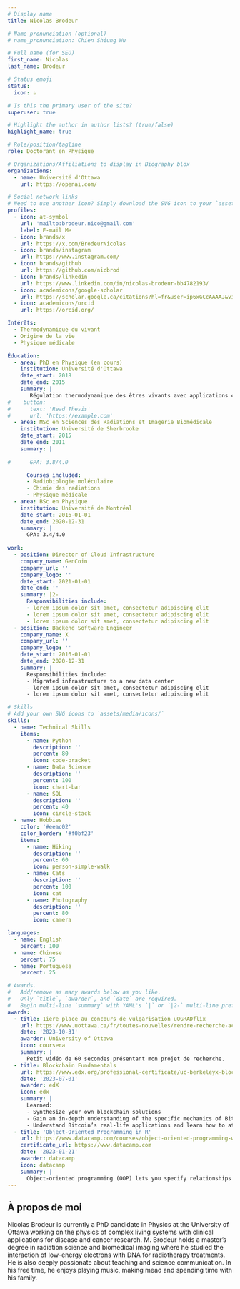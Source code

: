 ```yaml
---
# Display name
title: Nicolas Brodeur

# Name pronunciation (optional)
# name_pronunciation: Chien Shiung Wu

# Full name (for SEO)
first_name: Nicolas
last_name: Brodeur

# Status emoji
status:
  icon: ☕️

# Is this the primary user of the site?
superuser: true

# Highlight the author in author lists? (true/false)
highlight_name: true

# Role/position/tagline
role: Doctorant en Physique

# Organizations/Affiliations to display in Biography blox
organizations:
  - name: Université d'Ottawa
    url: https://openai.com/

# Social network links
# Need to use another icon? Simply download the SVG icon to your `assets/media/icons/` folder.
profiles:
  - icon: at-symbol
    url: 'mailto:brodeur.nico@gmail.com'
    label: E-mail Me
  - icon: brands/x
    url: https://x.com/BrodeurNicolas
  - icon: brands/instagram
    url: https://www.instagram.com/
  - icon: brands/github
    url: https://github.com/nicbrod
  - icon: brands/linkedin
    url: https://www.linkedin.com/in/nicolas-brodeur-bb4782193/
  - icon: academicons/google-scholar
    url: https://scholar.google.ca/citations?hl=fr&user=ip6xGCcAAAAJ&view_op=list_works&gmla=AOAOcb2xqXw5VOuQ-2cSiQRzUsCtCut9_oiDcoZAwQiYHvSwZdrbJDzcGCq1ibcHspKM_FYvBdmiWpU0CYFEC1jIx64wFyBOr67CPscVoWIdVOz3jw
  - icon: academicons/orcid
    url: https://orcid.org/

Intérêts:
  - Thermodynamique du vivant
  - Origine de la vie
  - Physique médicale

Éducation:
  - area: PhD en Physique (en cours)
    institution: Université d'Ottawa
    date_start: 2018
    date_end: 2015
    summary: |
       Régulation thermodynamique des êtres vivants avec applications cliniques (e.g., cancer, diabètes)
#    button:
#      text: 'Read Thesis'
#      url: 'https://example.com'
  - area: MSc en Sciences des Radiations et Imagerie Biomédicale
    institution: Université de Sherbrooke
    date_start: 2015
    date_end: 2011
    summary: |
      
#      GPA: 3.8/4.0

      Courses included:
      - Radiobiologie moléculaire
      - Chimie des radiations
      - Physique médicale
  - area: BSc en Physique
    institution: Université de Montréal
    date_start: 2016-01-01
    date_end: 2020-12-31
    summary: |
      GPA: 3.4/4.0
      
work:
  - position: Director of Cloud Infrastructure
    company_name: GenCoin
    company_url: ''
    company_logo: ''
    date_start: 2021-01-01
    date_end: ''
    summary: |2-
      Responsibilities include:
      - lorem ipsum dolor sit amet, consectetur adipiscing elit
      - lorem ipsum dolor sit amet, consectetur adipiscing elit
      - lorem ipsum dolor sit amet, consectetur adipiscing elit
  - position: Backend Software Engineer
    company_name: X
    company_url: ''
    company_logo: ''
    date_start: 2016-01-01
    date_end: 2020-12-31
    summary: |
      Responsibilities include:
      - Migrated infrastructure to a new data center
      - lorem ipsum dolor sit amet, consectetur adipiscing elit
      - lorem ipsum dolor sit amet, consectetur adipiscing elit

# Skills
# Add your own SVG icons to `assets/media/icons/`
skills:
  - name: Technical Skills
    items:
      - name: Python
        description: ''
        percent: 80
        icon: code-bracket
      - name: Data Science
        description: ''
        percent: 100
        icon: chart-bar
      - name: SQL
        description: ''
        percent: 40
        icon: circle-stack
  - name: Hobbies
    color: '#eeac02'
    color_border: '#f0bf23'
    items:
      - name: Hiking
        description: ''
        percent: 60
        icon: person-simple-walk
      - name: Cats
        description: ''
        percent: 100
        icon: cat
      - name: Photography
        description: ''
        percent: 80
        icon: camera

languages:
  - name: English
    percent: 100
  - name: Chinese
    percent: 75
  - name: Portuguese
    percent: 25

# Awards.
#   Add/remove as many awards below as you like.
#   Only `title`, `awarder`, and `date` are required.
#   Begin multi-line `summary` with YAML's `|` or `|2-` multi-line prefix and indent 2 spaces below.
awards:
  - title: 1iere place au concours de vulgarisation uOGRADflix
    url: https://www.uottawa.ca/fr/toutes-nouvelles/rendre-recherche-accessible-passionnante-jeune-chercheur-brille-au-concours?fbclid=IwZXh0bgNhZW0CMTAAAR0MTLfSxBYS-Vmrj4AdzPAKKEeOlDAHQInsCf7yzFLDuPY1Yhd5l78z2P4_aem_AdloGFVKewr3BbEavHNrgAyAGWuies9fZL_ZYX2Af8UgLec792-2AVWdzR2Wq_ZX6J4QM3zi5zSxP1ee9CfUXsCC
    date: '2023-10-31'
    awarder: University of Ottawa
    icon: coursera
    summary: |
      Petit vidéo de 60 secondes présentant mon projet de recherche.
  - title: Blockchain Fundamentals
    url: https://www.edx.org/professional-certificate/uc-berkeleyx-blockchain-fundamentals
    date: '2023-07-01'
    awarder: edX
    icon: edx
    summary: |
      Learned:
      - Synthesize your own blockchain solutions
      - Gain an in-depth understanding of the specific mechanics of Bitcoin
      - Understand Bitcoin’s real-life applications and learn how to attack and destroy Bitcoin, Ethereum, smart contracts and Dapps, and alternatives to Bitcoin’s Proof-of-Work consensus algorithm
  - title: 'Object-Oriented Programming in R'
    url: https://www.datacamp.com/courses/object-oriented-programming-with-s3-and-r6-in-r
    certificate_url: https://www.datacamp.com
    date: '2023-01-21'
    awarder: datacamp
    icon: datacamp
    summary: |
      Object-oriented programming (OOP) lets you specify relationships between functions and the objects that they can act on, helping you manage complexity in your code. This is an intermediate level course, providing an introduction to OOP, using the S3 and R6 systems. S3 is a great day-to-day R programming tool that simplifies some of the functions that you write. R6 is especially useful for industry-specific analyses, working with web APIs, and building GUIs.
---
```


## À propos de moi

Nicolas Brodeur is currently a PhD candidate in Physics at the University of Ottawa working on the physics of complex living systems with clinical applications for disease and cancer research. M. Brodeur holds a master’s degree in radiation science and biomedical imaging where he studied the interaction of low-energy electrons with DNA for radiotherapy treatments. He is also deeply passionate about teaching and science communication. In his free time, he enjoys playing music, making mead and spending time with his family.
